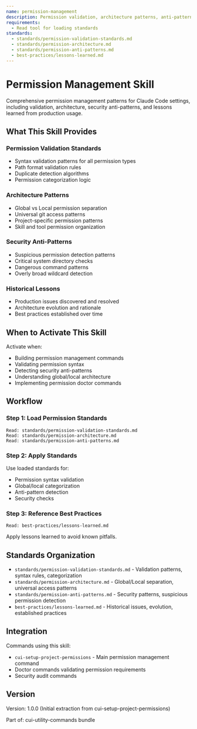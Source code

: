 ```yaml
---
name: permission-management
description: Permission validation, architecture patterns, anti-patterns, and best practices for Claude Code settings management
requirements:
  - Read tool for loading standards
standards:
  - standards/permission-validation-standards.md
  - standards/permission-architecture.md
  - standards/permission-anti-patterns.md
  - best-practices/lessons-learned.md
---
```


# Permission Management Skill

Comprehensive permission management patterns for Claude Code settings, including validation, architecture, security anti-patterns, and lessons learned from production usage.

## What This Skill Provides

### Permission Validation Standards
- Syntax validation patterns for all permission types
- Path format validation rules
- Duplicate detection algorithms
- Permission categorization logic

### Architecture Patterns
- Global vs Local permission separation
- Universal git access patterns
- Project-specific permission patterns
- Skill and tool permission organization

### Security Anti-Patterns
- Suspicious permission detection patterns
- Critical system directory checks
- Dangerous command patterns
- Overly broad wildcard detection

### Historical Lessons
- Production issues discovered and resolved
- Architecture evolution and rationale
- Best practices established over time

## When to Activate This Skill

Activate when:
- Building permission management commands
- Validating permission syntax
- Detecting security anti-patterns
- Understanding global/local architecture
- Implementing permission doctor commands

## Workflow

### Step 1: Load Permission Standards

```
Read: standards/permission-validation-standards.md
Read: standards/permission-architecture.md
Read: standards/permission-anti-patterns.md
```

### Step 2: Apply Standards

Use loaded standards for:
- Permission syntax validation
- Global/local categorization
- Anti-pattern detection
- Security checks

### Step 3: Reference Best Practices

```
Read: best-practices/lessons-learned.md
```

Apply lessons learned to avoid known pitfalls.

## Standards Organization

- `standards/permission-validation-standards.md` - Validation patterns, syntax rules, categorization
- `standards/permission-architecture.md` - Global/Local separation, universal access patterns
- `standards/permission-anti-patterns.md` - Security patterns, suspicious permission detection
- `best-practices/lessons-learned.md` - Historical issues, evolution, established practices

## Integration

Commands using this skill:
- `cui-setup-project-permissions` - Main permission management command
- Doctor commands validating permission requirements
- Security audit commands

## Version

Version: 1.0.0 (Initial extraction from cui-setup-project-permissions)

Part of: cui-utility-commands bundle
